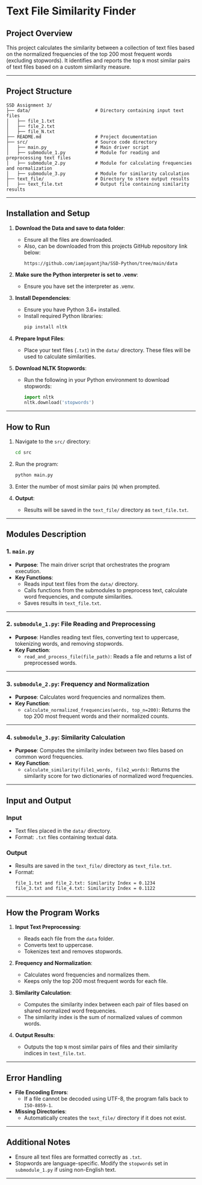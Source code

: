 
# **Text File Similarity Finder**

## **Project Overview**
This project calculates the similarity between a collection of text files based on the normalized frequencies of the top 200 most frequent words (excluding stopwords). It identifies and reports the top `N` most similar pairs of text files based on a custom similarity measure.

---

## **Project Structure**

```
SSD Assignment 3/
├── data/                        # Directory containing input text files
│   ├── file_1.txt
│   ├── file_2.txt
│   ├── file_N.txt
├── README.md                    # Project documentation
├── src/                         # Source code directory
│   ├── main.py                  # Main driver script
│   ├── submodule_1.py           # Module for reading and preprocessing text files
│   ├── submodule_2.py           # Module for calculating frequencies and normalization
│   ├── submodule_3.py           # Module for similarity calculation
├── text_file/                   # Directory to store output results
│   ├── text_file.txt            # Output file containing similarity results
```

---

## **Installation and Setup**

1. **Download the Data and save to data folder**:
    - Ensure all the files are downloaded.
    - Also, can be downloaded from this projects GitHub repository link below:
      ```url
      https://github.com/iamjayantjha/SSD-Python/tree/main/data
      ```

2. **Make sure the Python interpreter is set to .venv**:
    - Ensure you have set the interpreter as .venv.
   
3. **Install Dependencies**:
    - Ensure you have Python 3.6+ installed.
    - Install required Python libraries:
      ```bash
      pip install nltk
      ```

4. **Prepare Input Files**:
    - Place your text files (`.txt`) in the `data/` directory. These files will be used to calculate similarities.

5. **Download NLTK Stopwords**:
    - Run the following in your Python environment to download stopwords:
      ```python
      import nltk
      nltk.download('stopwords')
      ```

---

## **How to Run**

1. Navigate to the `src/` directory:
   ```bash
   cd src
   ```

2. Run the program:
   ```bash
   python main.py
   ```

3. Enter the number of most similar pairs (`N`) when prompted.

4. **Output**:
    - Results will be saved in the `text_file/` directory as `text_file.txt`.

---

## **Modules Description**

### **1. `main.py`**
- **Purpose**: The main driver script that orchestrates the program execution.
- **Key Functions**:
    - Reads input text files from the `data/` directory.
    - Calls functions from the submodules to preprocess text, calculate word frequencies, and compute similarities.
    - Saves results in `text_file.txt`.

---

### **2. `submodule_1.py`**: File Reading and Preprocessing
- **Purpose**: Handles reading text files, converting text to uppercase, tokenizing words, and removing stopwords.
- **Key Function**:
    - `read_and_process_file(file_path)`: Reads a file and returns a list of preprocessed words.

---

### **3. `submodule_2.py`**: Frequency and Normalization
- **Purpose**: Calculates word frequencies and normalizes them.
- **Key Function**:
    - `calculate_normalized_frequencies(words, top_n=200)`: Returns the top 200 most frequent words and their normalized counts.

---

### **4. `submodule_3.py`**: Similarity Calculation
- **Purpose**: Computes the similarity index between two files based on common word frequencies.
- **Key Function**:
    - `calculate_similarity(file1_words, file2_words)`: Returns the similarity score for two dictionaries of normalized word frequencies.

---

## **Input and Output**

### **Input**
- Text files placed in the `data/` directory.
- Format: `.txt` files containing textual data.

### **Output**
- Results are saved in the `text_file/` directory as `text_file.txt`.
- Format:
  ```
  file_1.txt and file_2.txt: Similarity Index = 0.1234
  file_3.txt and file_4.txt: Similarity Index = 0.1122
  ```

---

## **How the Program Works**

1. **Input Text Preprocessing**:
    - Reads each file from the `data` folder.
    - Converts text to uppercase.
    - Tokenizes text and removes stopwords.

2. **Frequency and Normalization**:
    - Calculates word frequencies and normalizes them.
    - Keeps only the top 200 most frequent words for each file.

3. **Similarity Calculation**:
    - Computes the similarity index between each pair of files based on shared normalized word frequencies.
    - The similarity index is the sum of normalized values of common words.

4. **Output Results**:
    - Outputs the top `N` most similar pairs of files and their similarity indices in `text_file.txt`.

---



## **Error Handling**
- **File Encoding Errors**:
    - If a file cannot be decoded using UTF-8, the program falls back to `ISO-8859-1`.
- **Missing Directories**:
    - Automatically creates the `text_file/` directory if it does not exist.

---

## **Additional Notes**
- Ensure all text files are formatted correctly as `.txt`.
- Stopwords are language-specific. Modify the `stopwords` set in `submodule_1.py` if using non-English text.

---
